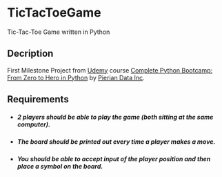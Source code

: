 # TicTacToeGame
Tic-Tac-Toe Game written in Python

## Decription
First Milestone Project from [Udemy](https://www.udemy.com/share/100F3uBkcacF1XR3o=/?xref=E0QfcF9RQH4HSWUuAAcqP1kSWSRM) course [Complete Python Bootcamp: From Zero to Hero in Python](https://www.udemy.com/share/101W8QCUYad15QRHo=/) by [Pierian Data Inc](https://www.pieriandata.com/p/complete-python-bootcamp).

## Requirements

* ##### 2 players should be able to play the game (both sitting at the same computer).
* ##### The board should be printed out every time a player makes a move.
* ##### You should be able to accept input of the player position and then place a symbol on the board.

